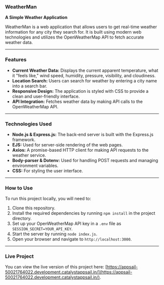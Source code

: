 ### **WeatherMan**

**A Simple Weather Application**

WeatherMan is a web application that allows users to get real-time weather information for any city they search for. It is built using modern web technologies and utilizes the OpenWeatherMap API to fetch accurate weather data.

---

### **Features**

* **Current Weather Data:** Displays the current apparent temperature, what it "feels like," wind speed, humidity, pressure, visibility, and cloudiness.
* **Location Search:** Users can search for weather by entering a city name into a search bar.
* **Responsive Design:** The application is styled with CSS to provide a clean and user-friendly interface.
* **API Integration:** Fetches weather data by making API calls to the OpenWeatherMap API.

---

### **Technologies Used**

* **Node.js & Express.js:** The back-end server is built with the Express.js framework.
* **EJS:** Used for server-side rendering of the web pages.
* **Axios:** A promise-based HTTP client for making API requests to the weather service.
* **Body-parser & Dotenv:** Used for handling POST requests and managing environment variables.
* **CSS:** For styling the user interface.

---

### **How to Use**

To run this project locally, you will need to:

1.  Clone this repository.
2.  Install the required dependencies by running `npm install` in the project directory.
3.  Set up your OpenWeatherMap API key in a `.env` file as `SESSION_SECRET=YOUR_API_KEY`.
4.  Start the server by running `node index.js`.
5.  Open your browser and navigate to `http://localhost:3000`.

---

### **Live Project**

You can view the live version of this project here: [https://appsail-50021764022.development.catalystappsail.in/](https://appsail-50021764022.development.catalystappsail.in/).

